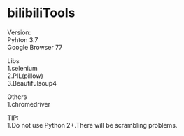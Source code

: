 # bilibiliTools

Version:  
Pyhton 3.7  
Google Browser 77   

Libs  
1.selenium  
2.PIL(pillow)  
3.Beautifulsoup4  

Others  
1.chromedriver   

TIP:  
1.Do not use Python 2+.There will be scrambling problems.  
